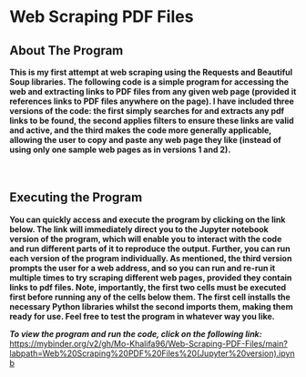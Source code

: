 # Web Scraping PDF Files

## About The Program
**This is my first attempt at web scraping using the Requests and Beautiful Soup libraries. The following code is a simple program for accessing 
the web and extracting links to PDF files from any given web page (provided it references links to PDF files anywhere on the page). I have included 
three versions of the code: the first simply searches for and extracts any pdf links to be found, the second applies filters to ensure these links 
are valid and active, and the third makes the code more generally applicable, allowing the user to copy and paste any web page they like (instead of 
using only one sample web pages as in versions 1 and 2).**
<br>
<br>
<br>

## Executing the Program 
**You can quickly access and execute the program by clicking on the link below. The link will immediately direct you to the 
Jupyter notebook version of the program, which will enable you to interact with the code and run different parts of it to 
reproduce the output. Further, you can run each version of the program individually. As mentioned, the third version prompts 
the user for a web address, and so you can run and re-run it multiple times to try scraping different web pages, provided they 
contain links to pdf files. Note, importantly, the first two cells must be executed first before running any of the cells below 
them. The first cell installs the necessary Python libraries whilst the second imports them, making them ready for use. Feel 
free to test the program in whatever way you like.**
<br>

***To view the program and run the code, click on the following link:*** <br>
https://mybinder.org/v2/gh/Mo-Khalifa96/Web-Scraping-PDF-Files/main?labpath=Web%20Scraping%20PDF%20Files%20(Jupyter%20version).ipynb
<br>
<br>
